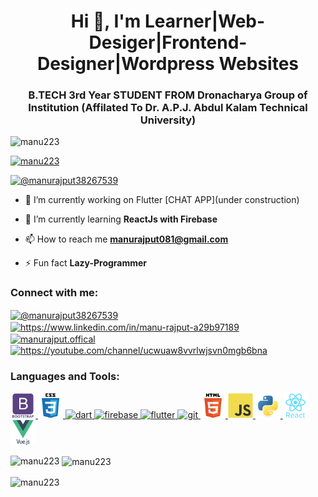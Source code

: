 <h1 align="center">Hi 👋, I'm Learner|Web-Desiger|Frontend-Designer|Wordpress Websites</h1>
<h3 align="center">B.TECH 3rd Year STUDENT FROM Dronacharya Group of Institution (Affilated To Dr. A.P.J. Abdul Kalam Technical University)</h3>

<p align="left"> <img src="https://komarev.com/ghpvc/?username=manu223&label=Profile%20views&color=0e75b6&style=flat" alt="manu223" /> </p>

<p align="left"> <a href="https://github.com/ryo-ma/github-profile-trophy"><img src="https://github-profile-trophy.vercel.app/?username=manu223" alt="manu223" /></a> </p>

<p align="left"> <a href="https://twitter.com/@manurajput38267539" target="blank"><img src="https://img.shields.io/twitter/follow/@manurajput38267539?logo=twitter&style=for-the-badge" alt="@manurajput38267539" /></a> </p>

- 🔭 I’m currently working on Flutter [CHAT APP](under construction)

- 🌱 I’m currently learning **ReactJs with Firebase**

- 📫 How to reach me **manurajput081@gmail.com**

- ⚡ Fun fact **Lazy-Programmer**

<h3 align="left">Connect with me:</h3>
<p align="left">
<a href="https://twitter.com/@manurajput38267539" target="blank"><img align="center" src="https://raw.githubusercontent.com/rahuldkjain/github-profile-readme-generator/master/src/images/icons/Social/twitter.svg" alt="@manurajput38267539" height="30" width="40" /></a>
<a href="https://linkedin.com/in/https://www.linkedin.com/in/manu-rajput-a29b97189" target="blank"><img align="center" src="https://raw.githubusercontent.com/rahuldkjain/github-profile-readme-generator/master/src/images/icons/Social/linked-in-alt.svg" alt="https://www.linkedin.com/in/manu-rajput-a29b97189" height="30" width="40" /></a>
<a href="https://instagram.com/manurajput.offical" target="blank"><img align="center" src="https://raw.githubusercontent.com/rahuldkjain/github-profile-readme-generator/master/src/images/icons/Social/instagram.svg" alt="manurajput.offical" height="30" width="40" /></a>
<a href="https://www.youtube.com/c/https://youtube.com/channel/ucwuaw8vvrlwjsvn0mgb6bna" target="blank"><img align="center" src="https://raw.githubusercontent.com/rahuldkjain/github-profile-readme-generator/master/src/images/icons/Social/youtube.svg" alt="https://youtube.com/channel/ucwuaw8vvrlwjsvn0mgb6bna" height="30" width="40" /></a>
</p>

<h3 align="left">Languages and Tools:</h3>
<p align="left"> <a href="https://getbootstrap.com" target="_blank"> <img src="https://raw.githubusercontent.com/devicons/devicon/master/icons/bootstrap/bootstrap-plain-wordmark.svg" alt="bootstrap" width="40" height="40"/> </a> <a href="https://www.w3schools.com/css/" target="_blank"> <img src="https://raw.githubusercontent.com/devicons/devicon/master/icons/css3/css3-original-wordmark.svg" alt="css3" width="40" height="40"/> </a> <a href="https://dart.dev" target="_blank"> <img src="https://www.vectorlogo.zone/logos/dartlang/dartlang-icon.svg" alt="dart" width="40" height="40"/> </a> <a href="https://firebase.google.com/" target="_blank"> <img src="https://www.vectorlogo.zone/logos/firebase/firebase-icon.svg" alt="firebase" width="40" height="40"/> </a> <a href="https://flutter.dev" target="_blank"> <img src="https://www.vectorlogo.zone/logos/flutterio/flutterio-icon.svg" alt="flutter" width="40" height="40"/> </a> <a href="https://git-scm.com/" target="_blank"> <img src="https://www.vectorlogo.zone/logos/git-scm/git-scm-icon.svg" alt="git" width="40" height="40"/> </a> <a href="https://www.w3.org/html/" target="_blank"> <img src="https://raw.githubusercontent.com/devicons/devicon/master/icons/html5/html5-original-wordmark.svg" alt="html5" width="40" height="40"/> </a> <a href="https://developer.mozilla.org/en-US/docs/Web/JavaScript" target="_blank"> <img src="https://raw.githubusercontent.com/devicons/devicon/master/icons/javascript/javascript-original.svg" alt="javascript" width="40" height="40"/> </a> <a href="https://www.python.org" target="_blank"> <img src="https://raw.githubusercontent.com/devicons/devicon/master/icons/python/python-original.svg" alt="python" width="40" height="40"/> </a> <a href="https://reactjs.org/" target="_blank"> <img src="https://raw.githubusercontent.com/devicons/devicon/master/icons/react/react-original-wordmark.svg" alt="react" width="40" height="40"/> </a> <a href="https://vuejs.org/" target="_blank"> <img src="https://raw.githubusercontent.com/devicons/devicon/master/icons/vuejs/vuejs-original-wordmark.svg" alt="vuejs" width="40" height="40"/> </a> </p>

<p><img align="left" src="https://github-readme-stats.vercel.app/api/top-langs?username=manu223&show_icons=true&locale=en&layout=compact" alt="manu223" /></p>

<p>&nbsp;<img align="center" src="https://github-readme-stats.vercel.app/api?username=manu223&show_icons=true&locale=en" alt="manu223" /></p>

<p><img align="center" src="https://github-readme-streak-stats.herokuapp.com/?user=manu223&" alt="manu223" /></p>
